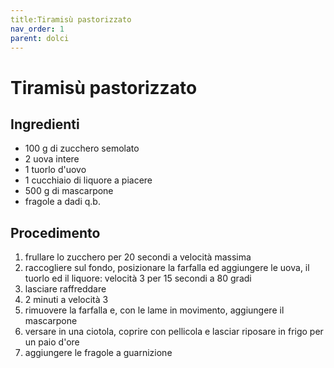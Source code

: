 ```yaml
---
title:Tiramisù pastorizzato
nav_order: 1
parent: dolci
---
```


# Tiramisù pastorizzato

## Ingredienti
- 100 g di zucchero semolato
- 2 uova intere
- 1 tuorlo d'uovo
- 1 cucchiaio di liquore a piacere
- 500 g di mascarpone
- fragole a dadi q.b.

## Procedimento
1. frullare lo zucchero per 20 secondi a velocità massima
2. raccogliere sul fondo, posizionare la farfalla ed aggiungere le uova, il tuorlo ed il liquore: velocità 3
   per 15 secondi a 80 gradi
3. lasciare raffreddare
4. 2 minuti a velocità 3
5. rimuovere la farfalla e, con le lame in movimento, aggiungere il mascarpone
6. versare in una ciotola, coprire con pellicola e lasciar riposare in frigo per un paio d'ore
7. aggiungere le fragole a guarnizione
